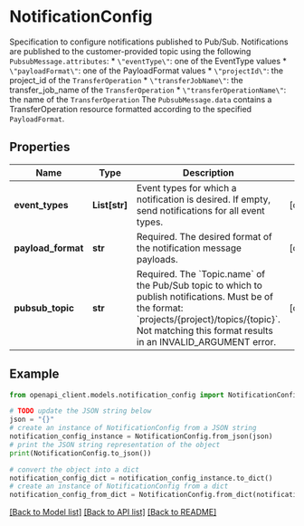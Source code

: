 # NotificationConfig

Specification to configure notifications published to Pub/Sub. Notifications are published to the customer-provided topic using the following `PubsubMessage.attributes`: * `\"eventType\"`: one of the EventType values * `\"payloadFormat\"`: one of the PayloadFormat values * `\"projectId\"`: the project_id of the `TransferOperation` * `\"transferJobName\"`: the transfer_job_name of the `TransferOperation` * `\"transferOperationName\"`: the name of the `TransferOperation` The `PubsubMessage.data` contains a TransferOperation resource formatted according to the specified `PayloadFormat`.

## Properties

Name | Type | Description | Notes
------------ | ------------- | ------------- | -------------
**event_types** | **List[str]** | Event types for which a notification is desired. If empty, send notifications for all event types. | [optional] 
**payload_format** | **str** | Required. The desired format of the notification message payloads. | [optional] 
**pubsub_topic** | **str** | Required. The &#x60;Topic.name&#x60; of the Pub/Sub topic to which to publish notifications. Must be of the format: &#x60;projects/{project}/topics/{topic}&#x60;. Not matching this format results in an INVALID_ARGUMENT error. | [optional] 

## Example

```python
from openapi_client.models.notification_config import NotificationConfig

# TODO update the JSON string below
json = "{}"
# create an instance of NotificationConfig from a JSON string
notification_config_instance = NotificationConfig.from_json(json)
# print the JSON string representation of the object
print(NotificationConfig.to_json())

# convert the object into a dict
notification_config_dict = notification_config_instance.to_dict()
# create an instance of NotificationConfig from a dict
notification_config_from_dict = NotificationConfig.from_dict(notification_config_dict)
```
[[Back to Model list]](../README.md#documentation-for-models) [[Back to API list]](../README.md#documentation-for-api-endpoints) [[Back to README]](../README.md)


